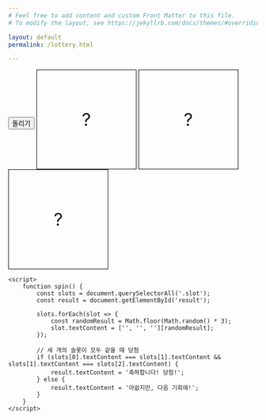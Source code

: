 ```yaml
---
# Feel free to add content and custom Front Matter to this file.
# To modify the layout, see https://jekyllrb.com/docs/themes/#overriding-theme-defaults

layout: default
permalink: /lottery.html

---
```

<html>
<head>
    <title>슬롯머신 당첨 게임</title>
    <style>
        .slot {
            width: 200px;
            height: 200px;
            border: 1px solid black;
            text-align: center;
            line-height: 200px;
            font-size: 36px;
            display: inline-block;
        }
    </style>
</head>
<body>
    <button onclick="spin()">돌리기</button>
    <div id="slot1" class="slot">?</div>
    <div id="slot2" class="slot">?</div>
    <div id="slot3" class="slot">?</div>
    <div id="result"></div>

    <script>
        function spin() {
            const slots = document.querySelectorAll('.slot');
            const result = document.getElementById('result');

            slots.forEach(slot => {
                const randomResult = Math.floor(Math.random() * 3);
                slot.textContent = ['', '', ''][randomResult];
            });

            // 세 개의 슬롯이 모두 같을 때 당첨
            if (slots[0].textContent === slots[1].textContent && slots[1].textContent === slots[2].textContent) {
                result.textContent = '축하합니다! 당첨!';
            } else {
                result.textContent = '아쉽지만, 다음 기회에!';
            }
        }
    </script>
</body>
</html>